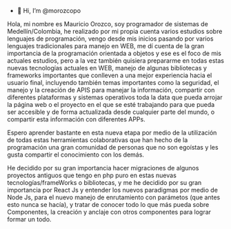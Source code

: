 - 👋 Hi, I’m @morozcopo

Hola, mi nombre es Mauricio Orozco, soy programador de sistemas de Medellín/Colombia, he realizado por mi propia cuenta varios estudios sobre lenguajes de programación,
vengo desde mis inicios pasando por varios lenguajes tradicionales para manejo en WEB, me dí cuenta de la gran importancia de la programación orientada a objetos y ese 
es el foco de mis actuales estudios, pero a la vez también quisiera prepararme en todas estas nuevas tecnologías actuales en WEB, manejo de algunas bibliotecas y 
frameworks importantes que conlleven a una mejor experiencia hacia el usuario final, incluyendo también temas importantes como la seguridad, el manejo y la creación
de APIS para manejar la información, compartir con diferentes plataformas y sistemas operativos toda la data que pueda arrojar la página web o el proyecto en el que
se esté trabajando para que pueda ser accesible y de forma actualizada desde cualquier parte del mundo, o compartir esta información con diferentes APPs.

Espero aprender bastante en esta nueva etapa por medio de la utilización de todas estas herramientas colaborativas que han hecho de la programación una gran comunidad
de personas que no son egoístas y les gusta compartir el conocimiento con los demás.


He decidido por su gran importancia hacer migraciones de algunos proyectos antiguos que tengo en php puro en estas nuevas tecnologías/frameWorks o bibliotecas, y
me he decidido por su gran importancia por React Js y entender los nuevos paradigmas por medio de Node Js, para el nuevo manejo de enrutamiento con parámetos
(que antes esto nunca se hacía), y tratar de conocer todo lo que más pueda sobre Componentes, la creación y anclaje con otros componentes para lograr formar un todo.
